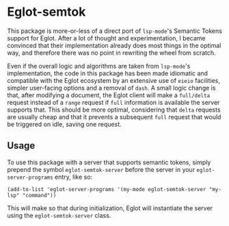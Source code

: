 # Eglot-semtok

This package is more-or-less of a direct port of `lsp-mode`'s Semantic Tokens support for Eglot. After a lot of thought and experimentation, I became convinced that their implementation already does most things in the optimal way, and therefore there was no point in rewriting the wheel from scratch.

Even if the overall logic and algorithms are taken from `lsp-mode`'s implementation, the code in this package has been made idiomatic and compatible with the Eglot ecosystem by an extensive use of `eieio` facilities, simpler user-facing options and a removal of `dash`. A small logic change is that, after modifying a document, the Eglot client will make a `full/delta` request instead of a `range` request if `full` information is available the server supports that. This should be more optimal, considering that `delta` requests are usually cheap and that it prevents a subsequent `full` request that would be triggered on idle, saving one request.

## Usage

To use this package with a server that supports semantic tokens, simply prepend the symbol `eglot-semtok-server` before the server in your `eglot-server-programs` entry, like so:

```elisp
(add-to-list 'eglot-server-programs '(my-mode eglot-semtok-server "my-lsp" "command"))
```

This will make so that during initialization, Eglot will instantiate the server using the `eglot-semtok-server` class.
